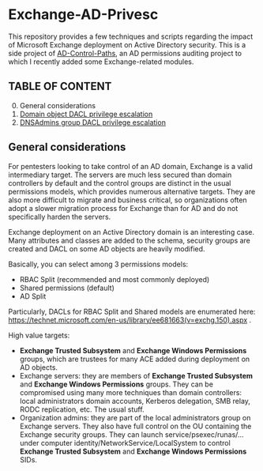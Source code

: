 # Exchange-AD-Privesc

This repository provides a few techniques and scripts regarding the impact of Microsoft Exchange deployment on Active Directory security. This is a side project of [AD-Control-Paths](https://github.com/ANSSI-FR/AD-control-paths), an AD permissions auditing project to which I recently added some Exchange-related modules.

## TABLE OF CONTENT
0. General considerations
1. [Domain object DACL privilege escalation](DomainObject/DomainObject.md)
2. [DNSAdmins group DACL privilege escalation](DNSAdmins/DNSAdmins.md)


## General considerations

For pentesters looking to take control of an AD domain, Exchange is a valid intermediary target. The servers are much less secured than domain controllers by default and the control groups are distinct in the usual permissions models, which provides numerous alternative targets.
They are also more difficult to migrate and business critical, so organizations often adopt a slower migration process for Exchange than for AD and do not specifically harden the servers.

Exchange deployment on an Active Directory domain is an interesting case. Many attributes and classes are added to the schema, security groups are created and DACL on some AD objects are heavily modified. 

Basically, you can select among 3 permissions models:

* RBAC Split (recommended and most commonly deployed)
* Shared permissions (default)
* AD Split

Particularly, DACLs for RBAC Split and Shared models are enumerated here: https://technet.microsoft.com/en-us/library/ee681663(v=exchg.150).aspx .


High value targets:

* **Exchange Trusted Subsystem** and **Exchange Windows Permissions** groups, which are trustees for many ACE added during deployment on AD objects.
* Exchange servers: they are members of **Exchange Trusted Subsystem** and **Exchange Windows Permissions** groups. They can be compromised using many more techniques than domain controllers: local administrators domain accounts, Kerberos delegation, SMB relay, RODC replication, etc. The usual stuff.
* Organization admins: they are part of the local administrators group on Exchange servers. They also have full control on the OU containing the Exchange security groups. They can launch service/psexec/runas/... under computer identity/NetworkService/LocalSystem to control **Exchange Trusted Subsystem** and **Exchange Windows Permissions** SIDs.

